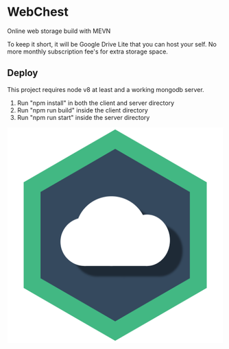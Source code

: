 # WebChest
Online web storage build with MEVN

To keep it short, it will be Google Drive Lite that you can host your self. No more monthly subscription fee's for extra storage space.

## Deploy

This project requires node v8 at least and a working mongodb server.

1. Run "npm install" in both the client and server directory
2. Run "npm run build" inside the client directory
3. Run "npm run start" inside the server directory

![logo](https://github.com/Kam1ni/mevn-drive/blob/master/logo.png?raw=true)
